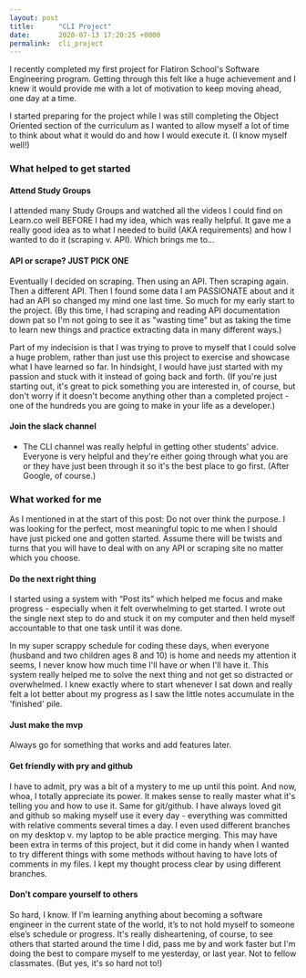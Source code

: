 ```yaml
---
layout: post
title:      "CLI Project"
date:       2020-07-13 17:20:25 +0000
permalink:  cli_project
---
```


I recently completed my first project for Flatiron School's Software Engineering program.  Getting through this felt like a huge achievement and I knew it would provide me with a lot of motivation to keep moving ahead, one day at a time. 

I started preparing for the project while I was still completing the Object Oriented section of the curriculum as I wanted to allow myself a lot of time to think about what it would do and how I would execute it. (I know myself well!)

### What helped to get started

#### Attend Study Groups

I attended many Study Groups and watched all the videos I could find on Learn.co well BEFORE I had my idea, which was really helpful.  It gave me a really good idea as to what I needed to build (AKA requirements) and how I wanted to do it (scraping v. API).  Which brings me to...

#### API or scrape? JUST PICK ONE 

Eventually I decided on scraping. Then using an API. Then scraping again. Then a different API. Then I found some data I am PASSIONATE about and it had an API so changed my mind one last time.  So much for my early start to the project. (By this time, I had scraping and reading API documentation down pat so I'm not going to see it as "wasting time" but as taking the time to learn new things and practice extracting data in many different ways.)

Part of my indecision is that I was trying to prove to myself that I could solve a huge problem, rather than just use this project to exercise and showcase what I have learned so far. In hindsight, I would have just started with my passion and stuck with it instead of going back and forth. (If you're just starting out, it's great to pick something you are interested in, of course, but don't worry if it doesn't become anything other than a completed project - one of the hundreds you are going to make in your life as a developer.)

#### Join the slack channel

- The CLI channel was really helpful in getting other students' advice. Everyone is very helpful and they're either going through what you are or they have just been through it so it's the best place to go first. (After Google, of course.)

### What worked for me

As I mentioned in at the start of this post: Do not over think the purpose. I was looking for the perfect, most meaningful topic to me when I should have just picked one and gotten started. Assume there will be twists and turns that you will have to deal with on any API or scraping site no matter which you choose.

#### Do the next right thing

I started using a system with “Post its” which helped me focus and make progress  - especially when it felt overwhelming to get started. I wrote out the single next step to do and stuck it on my computer and then held myself accountable to that one task until it was done. 

In my super scrappy schedule for coding these days, when everyone (husband and two children ages 8 and 10) is home and needs my attention it seems, I never know how much time I'll have or when I'll have it.  This system really helped me to solve the next thing and not get so distracted or overwhelmed. I knew exactly where to start whenever I sat down and really felt a lot better about my progress as I saw the little notes accumulate in the 'finished' pile. 

#### Just make the mvp

Always go for something that works and add features later.  

#### Get friendly with pry and github

I have to admit, pry was a bit of a mystery to me up until this point. And now, whoa, I totally appreciate its power. It makes sense to really master what it's telling you and how to use it. Same for git/github. I have always loved git and github so making myself use it every day - everything was committed with relative comments several times a day. I even used different branches on my desktop v. my laptop to be able practice merging. This may have been extra in terms of this project, but it did come in handy when I wanted to try different things with some methods without having to have lots of comments in my files. I kept my thought process clear by using different branches. 

#### Don't compare yourself to others

So hard, I know. If I’m learning anything about becoming a software engineer in the current state of the world, it’s to not hold myself to someone else’s schedule or progress. It's really disheartening, of course, to see others that started around the time I did, pass me by and work faster but I'm doing the best to compare myself to me yesterday, or last year.  Not to fellow classmates. (But yes, it's so hard not to!)
